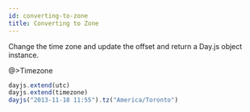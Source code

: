 ```yaml
---
id: converting-to-zone
title: Converting to Zone
---
```


Change the time zone and update the offset and return a Day.js object instance.

@>Timezone
```javascript
dayjs.extend(utc)
dayjs.extend(timezone)
dayjs("2013-11-18 11:55").tz("America/Toronto")
```
